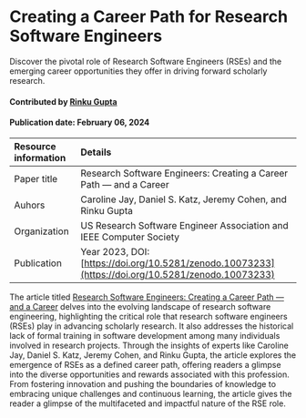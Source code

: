 # Creating a Career Path for Research Software Engineers
<!-- deck text start --> 
Discover the pivotal role of Research Software Engineers (RSEs) and the emerging career opportunities they offer in driving forward scholarly research.
<!-- deck text end --> 

#### Contributed by [Rinku Gupta](https://github.com/rinkug)

#### Publication date: February 06, 2024

Resource information | Details
:--- | :--- 
Paper title  | Research Software Engineers: Creating a Career Path — and a Career
Auhors | Caroline Jay, Daniel S. Katz, Jeremy Cohen, and Rinku Gupta
Organization | US Research Software Engineer Association and  IEEE Computer Society
Publication | Year 2023,  DOI: [https://doi.org/10.5281/zenodo.10073233](https://doi.org/10.5281/zenodo.10073233)

The article  titled [Research Software Engineers: Creating a Career Path — and a Career](https://doi.org/10.5281/zenodo.10073233) delves into the evolving landscape of research software engineering, highlighting the critical role that research software engineers (RSEs) play in advancing scholarly research. It also addresses the historical lack of formal training in software development among many individuals involved in research projects. Through the insights of experts like Caroline Jay, Daniel S. Katz, Jeremy Cohen, and Rinku Gupta, the article explores the emergence of RSEs as a defined career path, offering readers a glimpse into the diverse opportunities and rewards associated with this profession. From fostering innovation and pushing the boundaries of knowledge to embracing unique challenges and continuous learning, the article gives the reader a glimpse of the multifaceted and impactful nature of the RSE role.

<!---
Publish: yes
RSS update: 2024-02-06
Topics: research software engineers
Pinned: no
--->

